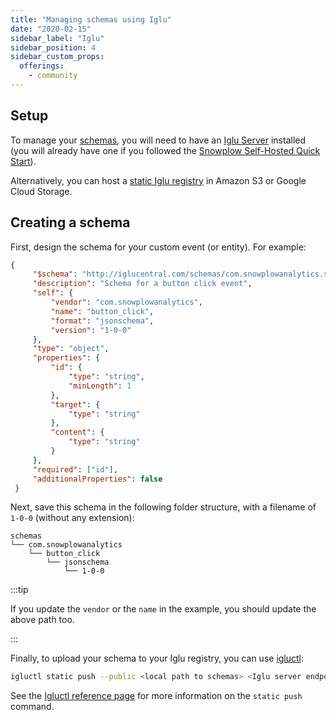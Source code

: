 ```yaml
---
title: "Managing schemas using Iglu"
date: "2020-02-15"
sidebar_label: "Iglu"
sidebar_position: 4
sidebar_custom_props:
  offerings:
    - community
---
```


## Setup

To manage your [schemas](/docs/fundamentals/schemas/index.md), you will need to have an [Iglu Server](/docs/api-reference/iglu/iglu-repositories/iglu-server/index.md) installed (you will already have one if you followed the [Snowplow Self-Hosted Quick Start](/docs/get-started/self-hosted/index.md)).

Alternatively, you can host a [static Iglu registry](/docs/api-reference/iglu/iglu-repositories/static-repo/index.md) in Amazon S3 or Google Cloud Storage.

## Creating a schema

First, design the schema for your custom event (or entity). For example:

```json
{
     "$schema": "http://iglucentral.com/schemas/com.snowplowanalytics.self-desc/schema/jsonschema/1-0-0#",
     "description": "Schema for a button click event",
     "self": {
         "vendor": "com.snowplowanalytics",
         "name": "button_click",
         "format": "jsonschema",
         "version": "1-0-0"
     },
     "type": "object",
     "properties": {
         "id": {
             "type": "string",
             "minLength": 1
         },
         "target": {
             "type": "string"
         },
         "content": {
             "type": "string"
         }
     },
     "required": ["id"],
     "additionalProperties": false
 }
```

Next, save this schema in the following folder structure, with a filename of `1-0-0` (without any extension):

```
schemas
└── com.snowplowanalytics
    └── button_click
        └── jsonschema
            └── 1-0-0
```

:::tip

If you update the `vendor` or the `name` in the example, you should update the above path too.

:::

Finally, to upload your schema to your Iglu registry, you can use [igluctl](/docs/api-reference/iglu/igluctl-2/index.md):

```bash
igluctl static push --public <local path to schemas> <Iglu server endpoint> <iglu_super_api_key>
```

See the [Igluctl reference page](/docs/api-reference/iglu/igluctl-2/index.md#static-push) for more information on the `static push` command.
